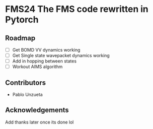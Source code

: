 # FMS24 The FMS code rewritten in Pytorch

## Roadmap

- [ ] Get BOMD VV dynamics working
- [ ] Get Single state wavepacket dynamics working
- [ ] Add in hopping between states
- [ ] Workout AIMS algorithm

## Contributors

- Pablo Unzueta

## Acknowledgements
Add thanks later once its done lol